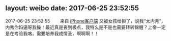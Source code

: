 layout: weibo
date: 2017-06-25 23:52:55
---
<meta name="referrer" content="no-referrer" />

2017-06-25 23:52:55  &nbsp;&nbsp;&nbsp;&nbsp;&nbsp;&nbsp; 来自 <a href="http://app.weibo.com/t/feed/9ksdit" rel="nofollow">iPhone客户端</a>
又被女孩给拒了，说我“太内秀”，内秀你妈逼呀我操！最近真是丧到极点，我特么是不是也需要转转锦鲤？上帝一定是在考验我咯，需要培养我成情圣，啊啊啊！！ ​​​
